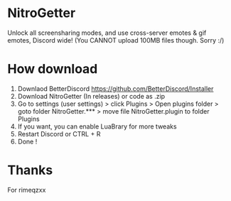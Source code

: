 # NitroGetter
Unlock all screensharing modes, and use cross-server emotes &amp; gif emotes, Discord wide! (You CANNOT upload 100MB files though. Sorry :/)

# How download 
1. Downlaod BetterDiscord 
https://github.com/BetterDiscord/Installer
3. Download NitroGetter (In releases) or code as .zip
2. Go to settings (user settings) > click Plugins > Open plugins folder > goto folder NitroGetter.*** > move file NitroGetter.plugin to folder Plugins
3. If you want, you can enable LuaBrary for more tweaks
4. Restart Discord or CTRL + R
5. Done !

# Thanks
For rimeqzxx
 
